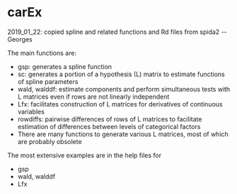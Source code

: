 # carEx


2019_01_22: copied spline and related functions and Rd files from spida2 --Georges

The main functions are:

- gsp: generates a spline function
- sc: generates a portion of a hypothesis (L) matrix to 
  estimate functions of spline parameters
- wald, walddf: estimate components and 
  perform simultaneous
  tests with L matrices even if rows are not 
  linearly independent
- Lfx: facilitates construction of L matrices
  for derivatives of continuous variables
- rowdiffs: pairwise differences of rows of
  L matrices to facilitate estimation of 
  differences between levels of categorical factors
- There are many functions to generate various 
  L matrices, most of which are probably obsolete
  
The most extensive examples are in the help files for 

- gsp
- wald, walddf
- Lfx
